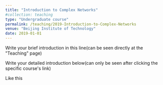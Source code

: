 ```yaml
---
title: "Introduction to Complex Networks"
#collection: teaching
type: "Undergraduate course"
permalink: /teaching/2019-Introduction-to-Complex-Networks
venue: "Beijing Institute of Technology"
date: 2019-01-01
---
```


Write your brief introduction in this line(can be seen directly at the "Teaching" page)

Write your detailed introduction below(can only be seen after clicking the specific course's link)

Like this

